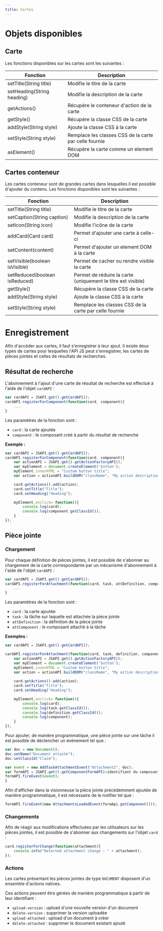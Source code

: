 ```yaml
---
title: Cartes
---
```


# Objets disponibles

## Carte

Les fonctions disponibles sur les cartes sont les suivantes : 


| Fonction                                  | Description                                                                    |
|-------------------------------------------|--------------------------------------------------------------------------------|
|setTitle(String title)                     | Modifie le titre de la carte                                                   |        
|setHeading(String heading)                 | Modifie la description de la carte                                             | 
|getActions()                               | Récupère le conteneur d'action de la carte                                     | 
|getStyle()				                    | Récupère la classe CSS de la carte                                             | 
|addStyle(String style)                     | Ajoute la classe CSS à la carte                                                | 
|setStyle(String style)                     | Remplace les classes CSS de la carte par celle fournie                         | 
|asElement()                                | Récupère la carte comme un element DOM                                         | 


## Cartes conteneur 

Les cartes conteneur sont de grandes cartes dans lesquelles il est possible d'ajouter du contenu. Les fonctions disponibles sont les suivantes : 


| Fonction                                  | Description                                                                    |
|-------------------------------------------|--------------------------------------------------------------------------------|
|setTitle(String title)                     | Modifie le titre de la carte                                                   |        
|setCaption(String caption)                 | Modifie la description de la carte                                             |
|setIcon(String icon)                       | Modifie l'icône de la carte                                                    | 
|addCard(Card card)                         | Permet d'ajouter une carte à celle-ci                                          |
|setContent(content)                        | Permet d'ajouter un element DOM à la carte                                     |
|setVisible(boolean isVisible)              | Permet de cacher ou rendre visible la carte                                    |
|setReduced(boolean isReduced)              | Permet de réduire la carte (uniquement le titre est visible)                   | 
|getStyle()          			            | Récupère la classe CSS de la carte                                             | 
|addStyle(String style)                     | Ajoute la classe CSS à la carte                                                | 
|setStyle(String style)                     | Remplace les classes CSS de la carte par celle fournie                         | 


# Enregistrement

Afin d'accéder aux cartes, il faut s'enregistrer à leur ajout. Il existe deux types de cartes pour lesquelles l'API JS peut s'enregistrer, 
les cartes de pièces jointes et celles de résultats de recherches.

## Résultat de recherche

L'abonnement à l'ajout d'une carte de résultat de recherche est effectué à l'aide de l'objet ``cardAPI`` : 

```javascript
var cardAPI = JSAPI.get().getCardAPI();
cardAPI.registerForComponent(function(card, component){
	...
}
```

Les paramètres de la fonction sont : 

* ``card`` : la carte ajoutée
* ``component`` : le composant créé à partir du résultat de recherche


__Exemple :__ 

```javascript
var cardAPI = JSAPI.get().getCardAPI();
cardAPI.registerForComponent(function(card, component){
	var actionAPI = JSAPI.get().getActionFactoryAPI();
	var myElement = document.createElement('button'); 
	myElement.innerHTML = "Custom button title";
	var action = actionAPI.buildDOM("className", "My action description", myElement);

	card.getActions().add(action);
	card.setTitle("Title");
	card.setHeading("Heading");

	myElement.onclick= function(){ 
		console.log(card);
		console.log(component.getClassId());
    }
});
```

## Pièce jointe

### Chargement

Pour chaque définition de pièces jointes, il est possible de s'abonner au chargement de la carte correspondante par un mécanisme d'abonnement à l'aide de l'objet ``cardAPI`` : 

```javascript
var cardAPI = JSAPI.get().getCardAPI();
cardAPI.registerForAttachment(function(card, task, attDefinition, component){
	...
}
```

Les paramètres de la fonction sont : 

* ``card`` : la carte ajoutée
* ``task`` : la tâche sur laquelle est attachée la pièce jointe
* ``attDefinition`` : la définition de la pièce jointe 
* ``attComponent`` : le composant attaché à la tâche


__Exemples :__ 

```javascript
var cardAPI = JSAPI.get().getCardAPI();

cardAPI.registerForAttachment(function(card, task, definition, component){
	var actionAPI = JSAPI.get().getActionFactoryAPI();
	var myElement = document.createElement('button'); 
	myElement.innerHTML = "Custom button title";
	var action = actionAPI.buildDOM("className", "My action description", myElement);
	
	card.getActions().add(action);
	card.setTitle("Title");
	card.setHeading("Heading");

	myElement.onclick= function(){ 
		console.log(card);
		console.log(task.getClassId());
		console.log(definition.getClassId());
		console.log(component);
    }
});
```

Pour ajouter, de manière programmatique, une pièce jointe sur une tâche il est possible de déclencher un événement tel que : 

```javascript
var doc = new Document();
doc.setName("Document attaché");
doc.setClassId("Claim");

var event = new AddTaskAttachmentEvent("Attachment2", doc);
var formAPI = JSAPI.get().getComponentFormAPI(<identifiant du composant>);
formAPI.fireEvent(event);
}
```

Afin  d'afficher dans la visionneuse la pièce jointe précédemment ajoutée de manière programmatique, il est nécessaire de le notifier tel que : 
```javascript
formAPI.fireEvent(new AttachmentsLoadedEvent(formApi.getComponent()));   
```

### Changements

Afin de réagir aux modifications effectuées par les utilisateurs sur les pièces jointes, il est possible de s'abonner aux changements sur l'objet ``card`` : 

```javascript
card.registerForChange(function(attachment){
	console.info("Detected attachment change : " + attachment);		
});
```

### Actions

Les cartes présentant les pièces jointes de type `DOCUMENT` disposent d'un ensemble d'actions natives.

Ces actions peuvent être gérées de manière programmatique à partir de leur identifiant : 

* `upload-version` : upload d'une nouvelle version d'un document
* `delete-version` : supprimer la version uploadée
* `upload-attached` : upload d'un document à créer
* `delete-attached` : supprimer le document existant ajouté